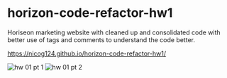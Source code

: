 # horizon-code-refactor-hw1

Horiseon marketing website with cleaned up and consolidated code with better use of tags and comments to understand the code better.


https://nicog124.github.io/horizon-code-refactor-hw1/


![hw 01 pt 1](https://user-images.githubusercontent.com/78495603/111013136-51fa5900-836c-11eb-8705-764739171913.png)
![hw 01 pt 2](https://user-images.githubusercontent.com/78495603/111013146-56267680-836c-11eb-8635-97122c6496fb.png)

